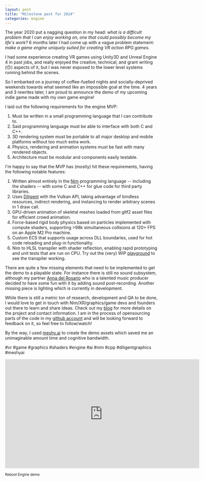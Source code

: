 ```yaml
---
layout: post
title: "Milestone post for 2024"
categories: engine
---
```


The year 2020 put a nagging question in my head: *what is a difficult problem that I can enjoy working on, one that could possibly become my life's work?* 6 months later I had come up with a vague problem statement: *make a game engine uniquely suited for creating VR action RPG games.*

I had some experience creating VR games using Unity3D and Unreal Engine 4 in past jobs, and really enjoyed the creative, technical, and grant writing (🙃) aspects of it, but I was never exposed to the lower level systems running behind the scenes.

So I embarked on a journey of coffee-fuelled nights and socially-deprived weekends towards what seemed like an impossible goal at the time. 4 years and 3 rewrites later, I am proud to announce the demo of my upcoming indie game made with my own game engine!

I laid out the following requirements for the engine MVP:
1. Must be written in a small programming language that I can contribute to.
2. Said programming language must be able to interface with both C and C++.
3. 3D rendering system must be portable to all major desktop and mobile platforms without too much extra work.
4. Physics, rendering and animation systems must be fast with many rendered objects.
5. Architecture must be modular and components easily testable.

I'm happy to say that the MVP has (mostly) hit these requirements, having the following notable features:
1. Written almost entirely in the [Nim](https://nim-lang.org/) programming language -- including the shaders -- with some C and C++ for glue code for third party libraries.
2. Uses [Diligent](https://diligentgraphics.github.io/) with the Vulkan API, taking advantage of bindless resources, indirect rendering, and instancing to render arbitrary scenes in 1 draw call.
3. GPU-driven animation of skeletal meshes loaded from gltf2 asset files for efficient crowd animation.
4. Force-based rigid body physics based on particles implemented with compute shaders, supporting >98k simultaneous collisions at 120+ FPS on an Apple M2 Pro machine.
5. Custom ECS that supports usage across DLL boundaries, used for hot code reloading and plug-in functionality.
6. Nim to HLSL transpiler with shader reflection, enabling rapid prototyping and unit tests that are run on CPU. Try out the (very) WIP [playground](https://nobrainergames.com/playground.html) to see the transpiler working.

 There are quite a few missing elements that need to be implemented to get the demo to a playable state. For instance there is still no sound subsystem, although my partner [Anna del Rosario](https://www.linkedin.com/in/annadelro) who is a talented music producer decided to have some fun with it by adding sound post-recording. Another missing piece is lighting which is currently in development.

While there is still a metric ton of research, development and QA to be done, I would love to get in touch with Nim/XR/graphics/game devs and founders out there to learn and share ideas. Check out my [blog](https://nobrainergames.com/) for more details on the project and contact information. I am in the process of opensourcing parts of the code in my [github account](https://github.com/n0bra1n3r) and will be looking forward to feedback on it, so feel free to follow/watch!

By the way, I used [meshy.ai](https://www.meshy.ai/) to create the demo assets which saved me an unimaginable amount time and cognitive bandwidth.

#vr #game #graphics #shaders #engine #ai #nim #cpp #diligentgraphics #meshyai

<iframe
    width="641"
    height="360"
    src="https://www.youtube.com/embed/BiptB-zqJpc?si=3f4Z9ofTxVN3VMDe"
    title="Reboot Engine demo"
    frameborder="0"
    allow="picture-in-picture"
    allowfullscreen>
</iframe>

<sup>Reboot Engine demo</sup>
